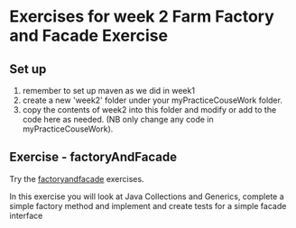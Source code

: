 # Exercises for week 2 Farm Factory and Facade Exercise

## Set up
1. remember to set up maven as we did in week1
2. create a new 'week2' folder under your myPracticeCouseWork folder.
3. copy the contents of week2 into this folder and modify or add to the code here as needed. (NB only change any code in myPracticeCouseWork).

## Exercise - factoryAndFacade

Try the  [factoryandfacade](../week2/factoryandfacade) exercises.

In this exercise you will look at Java Collections and Generics, complete a simple factory method and implement and create tests for a simple facade interface



